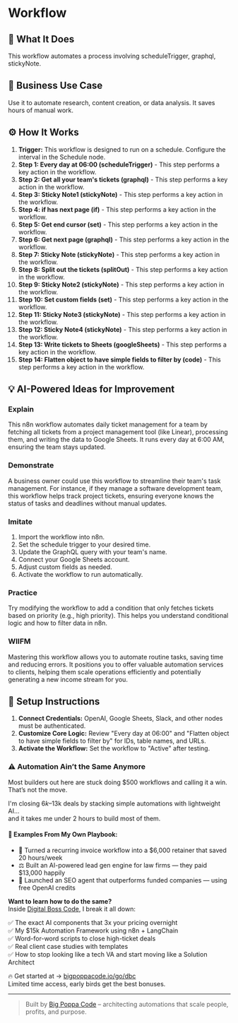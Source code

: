 # Workflow

## 🚀 What It Does
This workflow automates a process involving scheduleTrigger, graphql, stickyNote.

## 💼 Business Use Case
Use it to automate research, content creation, or data analysis. It saves hours of manual work.

## ⚙️ How It Works
1.  **Trigger:** This workflow is designed to run on a schedule. Configure the interval in the Schedule node.
2. **Step 1: Every day at 06:00 (scheduleTrigger)** - This step performs a key action in the workflow.
3. **Step 2: Get all your team's tickets (graphql)** - This step performs a key action in the workflow.
4. **Step 3: Sticky Note1 (stickyNote)** - This step performs a key action in the workflow.
5. **Step 4: if has next page (if)** - This step performs a key action in the workflow.
6. **Step 5: Get end cursor (set)** - This step performs a key action in the workflow.
7. **Step 6: Get next page (graphql)** - This step performs a key action in the workflow.
8. **Step 7: Sticky Note (stickyNote)** - This step performs a key action in the workflow.
9. **Step 8: Split out the tickets (splitOut)** - This step performs a key action in the workflow.
10. **Step 9: Sticky Note2 (stickyNote)** - This step performs a key action in the workflow.
11. **Step 10: Set custom fields (set)** - This step performs a key action in the workflow.
12. **Step 11: Sticky Note3 (stickyNote)** - This step performs a key action in the workflow.
13. **Step 12: Sticky Note4 (stickyNote)** - This step performs a key action in the workflow.
14. **Step 13: Write tickets to Sheets (googleSheets)** - This step performs a key action in the workflow.
15. **Step 14: Flatten object to have simple fields to filter by (code)** - This step performs a key action in the workflow.

## 💡 AI-Powered Ideas for Improvement
### Explain
This n8n workflow automates daily ticket management for a team by fetching all tickets from a project management tool (like Linear), processing them, and writing the data to Google Sheets. It runs every day at 6:00 AM, ensuring the team stays updated.

### Demonstrate
A business owner could use this workflow to streamline their team's task management. For instance, if they manage a software development team, this workflow helps track project tickets, ensuring everyone knows the status of tasks and deadlines without manual updates.

### Imitate
1. Import the workflow into n8n.
2. Set the schedule trigger to your desired time.
3. Update the GraphQL query with your team's name.
4. Connect your Google Sheets account.
5. Adjust custom fields as needed.
6. Activate the workflow to run automatically.

### Practice
Try modifying the workflow to add a condition that only fetches tickets based on priority (e.g., high priority). This helps you understand conditional logic and how to filter data in n8n.

### WIIFM
Mastering this workflow allows you to automate routine tasks, saving time and reducing errors. It positions you to offer valuable automation services to clients, helping them scale operations efficiently and potentially generating a new income stream for you.

## 🔧 Setup Instructions
1. **Connect Credentials:** OpenAI, Google Sheets, Slack, and other nodes must be authenticated.
2. **Customize Core Logic:** Review "Every day at 06:00" and "Flatten object to have simple fields to filter by" for IDs, table names, and URLs.
3. **Activate the Workflow:** Set the workflow to "Active" after testing.

### ⚠️ Automation Ain’t the Same Anymore

Most builders out here are stuck doing $500 workflows and calling it a win.  
That’s not the move.  

I'm closing $6k–$13k deals by stacking simple automations with lightweight AI...  
and it takes me under 2 hours to build most of them.

#### 🧠 Examples From My Own Playbook:
- 🔁 Turned a recurring invoice workflow into a $6,000 retainer that saved 20 hours/week  
- ⚖️ Built an AI-powered lead gen engine for law firms — they paid $13,000 happily  
- 🚀 Launched an SEO agent that outperforms funded companies — using free OpenAI credits  

**Want to learn how to do the same?**  
Inside [Digital Boss Code](https://bigpoppacode.io/go/dbc), I break it all down:

✅ The exact AI components that 3x your pricing overnight  
✅ My $15k Automation Framework using n8n + LangChain  
✅ Word-for-word scripts to close high-ticket deals  
✅ Real client case studies with templates  
✅ How to stop looking like a tech VA and start moving like a Solution Architect  

🔥 Get started at → [bigpoppacode.io/go/dbc](https://bigpoppacode.io/go/dbc)  
Limited time access, early birds get the best bonuses.

---
> Built by [Big Poppa Code](https://bigpoppacode.io) – architecting automations that scale people, profits, and purpose.
